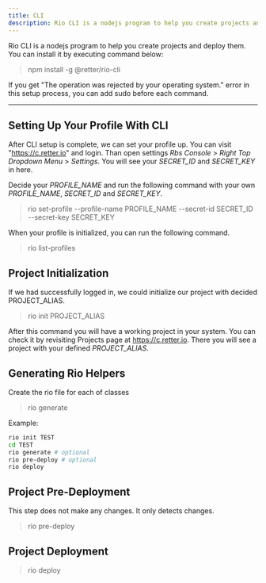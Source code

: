 ```yaml
---
title: CLI
description: Rio CLI is a nodejs program to help you create projects and deploy them.
---
```


Rio CLI is a nodejs program to help you create projects and deploy them.
You can install it by executing command below:

> npm install -g @retter/rio-cli

If you get "The operation was rejected by your operating system." error in this setup process, you can add sudo before each command.

---

## Setting Up Your Profile With CLI

After CLI setup is complete, we can set your profile up. You can visit "https://c.retter.io" and login.
Than open settings *Rbs Console* > *Right Top Dropdown Menu* > *Settings*.
You will see your *SECRET_ID* and *SECRET_KEY* in here.

Decide your *PROFILE_NAME* and run the following command with your own *PROFILE_NAME*, *SECRET_ID* and *SECRET_KEY*.

> rio set-profile --profile-name PROFILE_NAME --secret-id SECRET_ID --secret-key SECRET_KEY

When your profile is initialized, you can run the following command.

> rio list-profiles

## Project Initialization

If we had successfully logged in, we could initialize our project with decided PROJECT_ALIAS.

> rio init PROJECT_ALIAS

After this command you will have a working project in your system.
You can check it by revisiting Projects page at <https://c.retter.io>.
There you will see a project with your defined *PROJECT_ALIAS*.

## Generating Rio Helpers

Create the rio file for each of classes

> rio generate

Example:

```bash
rio init TEST
cd TEST
rio generate # optional
rio pre-deploy # optional
rio deploy
```

## Project Pre-Deployment

This step does not make any changes. It only detects changes.

> rio pre-deploy

## Project Deployment

> rio deploy
